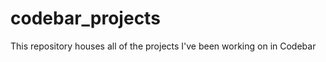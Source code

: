 codebar_projects
================
This repository houses all of the projects I've been working on in Codebar

